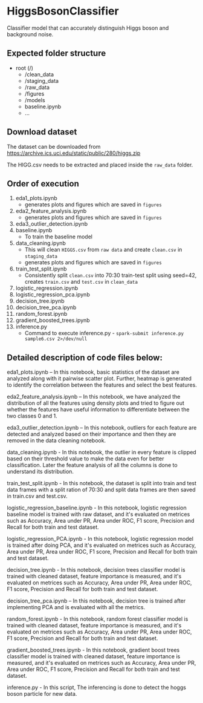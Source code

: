 # HiggsBosonClassifier
Classifier model that can accurately distinguish Higgs boson and background noise.

## Expected folder structure

- root (/)
    - /clean_data
    - /staging_data
    - /raw_data
    - /figures
    - /models
    - baseline.ipynb
    - ...

## Download dataset

The dataset can be downloaded from https://archive.ics.uci.edu/static/public/280/higgs.zip

The HIGG.csv needs to be extracted and placed inside the `raw_data` folder.

## Order of execution

1. eda1_plots.ipynb
    - generates plots and figures which are saved in `figures`
2. eda2_feature_analysis.ipynb
    - generates plots and figures which are saved in `figures`
3. eda3_outlier_detection.ipynb
4. baseline.ipynb
    - To train the baseline model
5. data_cleaning.ipynb
    - This will clean `HIGGS.csv` from `raw data` and create `clean.csv` in `staging_data`
    - generates plots and figures which are saved in `figures`
6. train_test_split.ipynb
    - Consistently split `clean.csv` into 70:30 train-test split using seed=42, creates `train.csv` and `test.csv` in `clean_data`
7. logistic_regression.ipynb
8. logistic_regression_pca.ipynb
9. decision_tree.ipynb
10. decision_tree_pca.ipynb
11. random_forest.ipynb
12. gradient_boosted_trees.ipynb
13. inference.py
    - Command to execute inference.py - `spark-submit inference.py sample6.csv 2>/dev/null`

## Detailed description of code files below:

eda1_plots.ipynb – In this notebook, basic statistics of the dataset are analyzed along with it pairwise scatter plot. Further, heatmap is generated to identify the correlation between the features and select the best features. 

 eda2_feature_analysis.ipynb – In this notebook, we have analyzed the distribution of all the features using density plots and tried to figure out whether the features have useful information to differentiate between the two classes 0 and 1. 

eda3_outlier_detection.ipynb – In this notebook, outliers for each feature are detected and analyzed based on their importance and then they are removed in the data cleaning notebook. 

data_cleaning.ipynb - In this notebook, the outlier in every feature is clipped based on their threshold value to make the data even for better classification. Later the feature analysis of all the columns is done to understand its distribution. 

train_test_split.ipynb - In this notebook, the dataset is split into train and test data frames with a split ration of 70:30 and split data frames are then saved in train.csv and test.csv. 

logistic_regression_baseline.ipynb - In this notebook, logistic regression baseline model is trained with raw dataset, and it's evaluated on metrices such as Accuracy, Area under PR, Area under ROC, F1 score, Precision and Recall for both train and test dataset. 

logistic_regression_PCA.ipynb - In this notebook, logistic regression model is trained after doing PCA, and it's evaluated on metrices such as Accuracy, Area under PR, Area under ROC, F1 score, Precision and Recall for both train and test dataset. 

decision_tree.ipynb - In this notebook, decision trees classifier model is trained with cleaned dataset, feature importance is measured, and it's evaluated on metrices such as Accuracy, Area under PR, Area under ROC, F1 score, Precision and Recall for both train and test dataset. 

decision_tree_pca.ipynb – In this notebook, decision tree is trained after implementing PCA and is evaluated with all the metrics. 

random_forest.ipynb - In this notebook, random forest classifier model is trained with cleaned dataset, feature importance is measured, and it's evaluated on metrices such as Accuracy, Area under PR, Area under ROC, F1 score, Precision and Recall for both train and test dataset. 

gradient_boosted_trees.ipynb - In this notebook, gradient boost trees classifier model is trained with cleaned dataset, feature importance is measured, and it's evaluated on metrices such as Accuracy, Area under PR, Area under ROC, F1 score, Precision and Recall for both train and test dataset. 

inference.py - In this script, The inferencing is done to detect the hoggs boson particle for new data.
